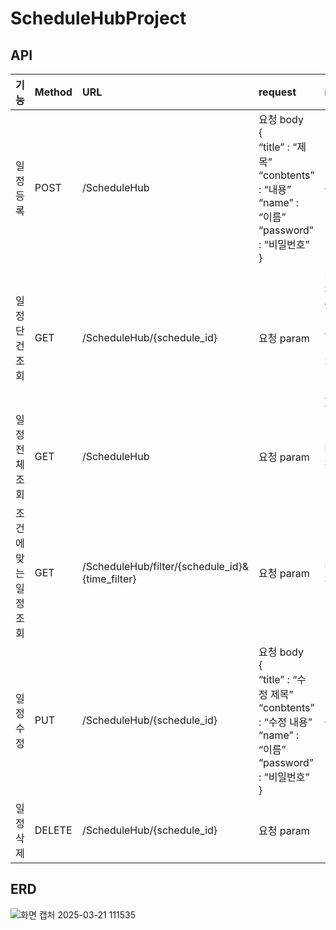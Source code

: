 # ScheduleHubProject
## API
|기능|Method|URL|request|response|상태 코드|
|:------|:---|:---|:---|:---|:---|
|일정 등록|POST|/ScheduleHub|요청 body<br>{<br>“title” : “제목”<br>“conbtents” : “내용”<br>“name” : “이름”<br>“password” : “비밀번호”<br>}|등록 정보|200: 정상등록|
|일정 단건 조회|GET|/ScheduleHub/{schedule_id}|요청 param|단건 응답 정보<br>{<br>“title” : “제목”<br>“contents” : “내용”<br>“name” : “이름”<br>}|200: 정상조회|
|일정 전체 조회|GET|/ScheduleHub|요청 param|다건 응답 정보|200: 정상조회|
|조건에 맞는 일정 조회 |GET|/ScheduleHub/filter/{schedule_id}&{time_filter}|요청 param|다건 응답 정보|200: 정상조회|
|일정 수정|PUT|/ScheduleHub/{schedule_id}|요청 body<br>{<br>“title” : “수정 제목”<br>“conbtents” : “수정 내용”<br>“name” : “이름”<br>“password” : “비밀번호”<br>}|수정 정보|200: 정상수정|
|일정 삭제|DELETE|/ScheduleHub/{schedule_id}|요청 param|-|200: 정상삭제|

## ERD
![화면 캡처 2025-03-21 111535](https://github.com/user-attachments/assets/1a1b1761-581b-4842-b40c-0343658e4e0c)
